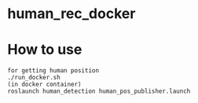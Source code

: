 # human_rec_docker

# How to use
```
for getting human position
./run_docker.sh
(in docker container)
roslaunch human_detection human_pos_publisher.launch
```
